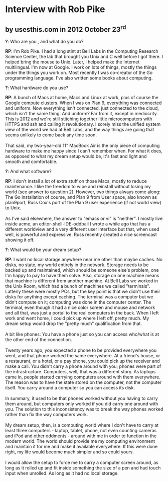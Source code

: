 <h1>Interview with Rob Pike</h1>
<h2>by usesthis.com
in 2012 October 23<sup>rd</sup></h2>

<p><b>?</b>: Who are you , and what do you do?</p>
<p><b>RP</b>: I'm Rob Pike. I had a long stint at Bell Labs in the Computing Research Science Center, the lab that brought you Unix and C well before I got there. I helped bring the mouse to Unix. Later, I helped make the Internet multilingual. I'm now at Google. I work on lots of things, mostly the things under the things you work on. Most recently I was co-creator of the Go programming language. I've also written some books about computing.</p>
<p><b>?</b>: What hardware do you use?</p>
<p><b>RP</b>: A bunch of Macs at home, Macs and Linux at work, plus of course the Google compute clusters. When I was on Plan 9, everything was connected and uniform. Now everything isn't connected, just connected to the cloud, which isn't the same thing. And uniform? Far from it, except in mediocrity. This is 2012 and we're still stitching together little microcomputers with HTTPS and ssh and calling it revolutionary. I sorely miss the unified system view of the world we had at Bell Labs, and the way things are going that seems unlikely to come back any time soon.<br><br>That said, my two-year-old 11" MacBook Air is the only piece of computing hardware to make me happy since I can't remember when. For what it does, as opposed to what my dream setup would be, it's fast and light and smooth and comfortable.</p>
<p><b>?</b>: And what software?</p>
<p><b>RP</b>: I don't install a lot of extra stuff on those Macs, mostly to reduce maintenance. I like the freedom to wipe and reinstall without losing my world (see answer to question 2). However, two things always come along: The Go installation of course, and Plan 9 from User space, also known as plan9port, Russ Cox's port of the Plan 9 user experience (if not world view) to Unix.<br><br>As I've said elsewhere, the answer to "emacs or vi" is "neither". I mostly live inside acme, an editor-shell-IDE-oddball I wrote a while ago that has a different worldview and a very different user interface but that, when used well, is powerful and expressive. Russ recently created a nice screencast showing it off.</p>
<p><b>?</b>: What would be your dream setup?</p>
<p><b>RP</b>: I want no local storage anywhere near me other than maybe caches. No disks, no state, my world entirely in the network. Storage needs to be backed up and maintained, which should be someone else's problem, one I'm happy to pay to have them solve. Also, storage on one machine means that machine is different from another machine. At Bell Labs we worked in the Unix Room, which had a bunch of machines we called "terminals". Latterly these were mostly PCs, but the key point is that we didn't use their disks for anything except caching. The terminal was a computer but we didn't compute on it; computing was done in the computer center. The terminal, even though it had a nice color screen and mouse and network and all that, was just a portal to the real computers in the back. When I left work and went home, I could pick up where I left off, pretty much. My dream setup would drop the "pretty much" qualification from that.<br><br>A bit like phones: You have a phone just so you can access who/what is at the other end of the connection.<br><br>Twenty years ago, you expected a phone to be provided everywhere you went, and that phone worked the same everywhere. At a friend's house, or a restaurant, or a hotel, or a pay phone, you could pick up the receiver and make a call. You didn't carry a phone around with you; phones were part of the infrastructure. Computers, well, that was a different story. As laptops came in, people started carrying computers around with them everywhere. The reason was to have the state stored on the computer, not the computer itself. You carry around a computer so you can access its disk.<br><br>In summary, it used to be that phones worked without you having to carry them around, but computers only worked if you did carry one around with you. The solution to this inconsistency was to break the way phones worked rather than fix the way computers work.<br><br>My dream setup, then, is a computing world where I don't have to carry at least three computers - laptop, tablet, phone, not even counting cameras and iPod and other oddments - around with me in order to function in the modern world. The world should provide me my computing environment and maintain it for me and make it available everywhere. If this were done right, my life would become much simpler and so could yours.<br><br>I would allow the setup to force me to carry a computer screen around, as long as it rolled up and fit inside something the size of a pen and had touch input when unrolled. As long as it had no local storage.</p>
